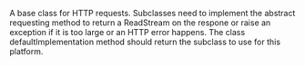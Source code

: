 A base class for HTTP requests. Subclasses need to implement the abstract requesting method to return a ReadStream on the respone or raise an exception if it is too large or an HTTP error happens. The class defaultImplementation method should return the subclass to use for this platform.